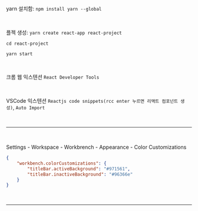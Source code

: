 yarn 설치함: `npm install yarn --global`

<br />

플젝 생성: `yarn create react-app react-project`

`cd react-project`

`yarn start`

<br />

크롬 웹 익스텐션 `React Developer Tools`

<br />

VSCode 익스텐션 `Reactjs code snippets(rcc enter 누르면 리액트 컴포넌트 생성)`, `Auto Import`

<br />

---

<br />

Settings - Workspace - Workbrench - Appearance - Color Customizations

```json
{
    "workbench.colorCustomizations": {
        "titleBar.activeBackground": "#971561",
        "titleBar.inactiveBackground": "#96366e"
    }
}
```

<br />

---

<br />